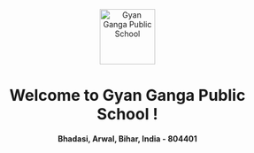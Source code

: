 <div align="center">
  <a href="https://ggpsarwal.github.io/ggpsarwal"><img src="https://raw.githubusercontent.com/ggpsarwal/ggpsarwal/main/assets/Logo%20Green.png" alt="Gyan Ganga Public School" width="100"></a>
</div>

<h1 align="center">
  Welcome to Gyan Ganga Public School !
</h1>
<p align="center">
  <b>Bhadasi, Arwal, Bihar, India - 804401</b>
</p>
